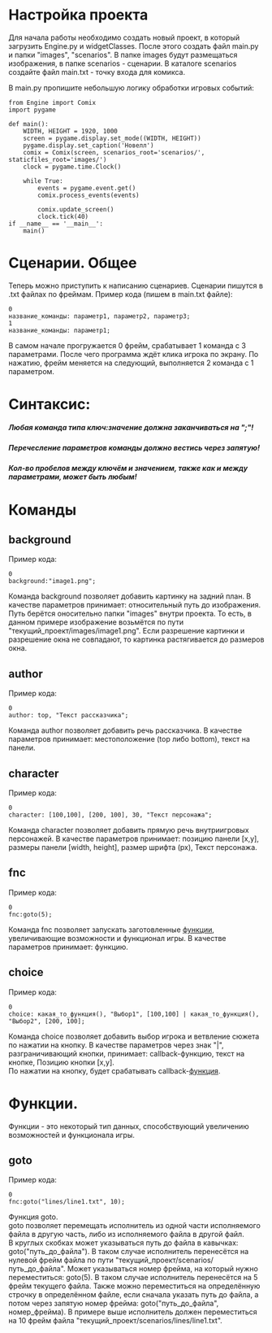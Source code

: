# Настройка проекта
Для начала работы необходимо создать новый проект, в который загрузить Engine.py и widgetClasses. После этого создать файл main.py и папки "images", "scenarios". В папке images будут размещаться изображения, в папке scenarios - сценарии. В каталоге scenarios создайте файл main.txt - точку входа для комикса. 

В main.py пропишите небольшую логику обработки игровых событий:
```
from Engine import Comix
import pygame

def main():
    WIDTH, HEIGHT = 1920, 1000
    screen = pygame.display.set_mode((WIDTH, HEIGHT))
    pygame.display.set_caption('Новелл')
    comix = Comix(screen, scenarios_root='scenarios/', staticfiles_root='images/')
    clock = pygame.time.Clock()

    while True:
        events = pygame.event.get()
        comix.process_events(events)

        comix.update_screen()
        clock.tick(40)
if __name__ == '__main__':
    main()
```

# Сценарии. Общее
Теперь можно приступить к написанию сценариев.
Сценарии пишутся в .txt файлах по фреймам. Пример кода (пишем в main.txt файле):
```
0
название_команды: параметр1, параметр2, параметр3;
1
название_команды: параметр1;
```
В самом начале прогружается 0 фрейм, срабатывает 1 команда с 3 параметрами. После чего программа ждёт клика игрока по экрану. По нажатию, фрейм меняется на следующий, выполняется 2 команда с 1 параметром. 

# Синтаксис:
##### Любая команда типа ключ:значение должна заканчиваться на ";"!
##### Перечесление параметров команды должно вестись через запятую!
##### Кол-во пробелов между ключём и значением, также как и между параметрами, может быть любым!

# Команды
## background
Пример кода:
```
0
background:"image1.png";
```
Команда background позволяет добавить картинку на задний план. В качестве параметров принимает: относительный путь до изображения.<br>
Путь берётся оносительно папки "images" внутри проекта. То есть, в данном примере изображение возьмётся по пути "текущий_проект/images/image1.png". Если разрешение картинки и разрешение окна не совпадают, то картинка растягивается до размеров окна.

## author
Пример кода:
```
0
author: top, "Текст рассказчика";
```
Команда author позволяет добавить речь рассказчика. В качестве параметров принимает: местоположение (top либо bottom), текст на панели.

## character
Пример кода:
```
0
character: [100,100], [200, 100], 30, "Текст персонажа";
```
Команда character позволяет добавить прямую речь внутриигровых персонажей. В качестве параметров принимает: позицию панели [x,y], размеры панели [width, height], размер шрифта (px), Текст персонажа.

## fnc
Пример кода:
```
0
fnc:goto(5);
```
Команда fnc позволяет запускать заготовленные <u>функции</u>, увеличивающие возможности и функционал игры. В качестве параметров принимает: функцию.

## choice
Пример кода:
```
0
choice: какая_то_функция(), "Выбор1", [100,100] | какая_то_функция(), "Выбор2", [200, 100];
```
Команда choice позволяет добавить выбор игрока и ветвление сюжета по нажатии на кнопку. В качестве параметров через знак "|", разграничивающий кнопки, принимает: callback-функцию, текст на кнопке, Позицию кнопки [x,y].<br>
По нажатии на кнопку, будет срабатывать callback-<u>функция</u>.

# Функции.
Функции - это некоторый тип данных, способствующий увеличению возможностей и функционала игры.

## goto
Пример кода:
```
0
fnc:goto("lines/line1.txt", 10);
```
Функция goto.<br>
goto позволяет перемещать исполнитель из одной части исполняемого файла в другую часть, либо из исполняемого файла в другой файл. <br>
В круглых скобках может указываться путь до файла в кавычках: goto("путь_до_файла"). В таком случае исполнитель перенесётся на нулевой фрейм файла по пути "текущий_проект/scenarios/путь_до_файла". Может указываться номер фрейма, на который нужно переместиться: goto(5). В таком случае исполнитель перенесётся на 5 фрейм текущего файла. Также можно переместиться на определённую строчку в определённом файле, если сначала указать путь до файла, а потом через запятую номер фрейма: goto("путь_до_файла", номер_фрейма).
В примере выше исполнитель должен переместиться на 10 фрейм файла "текущий_проект/scenarios/lines/line1.txt".
